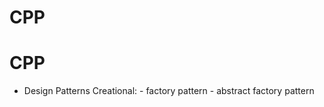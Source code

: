 # CPP
# CPP
 - Design Patterns
    Creational:
       - factory pattern
       - abstract factory pattern
